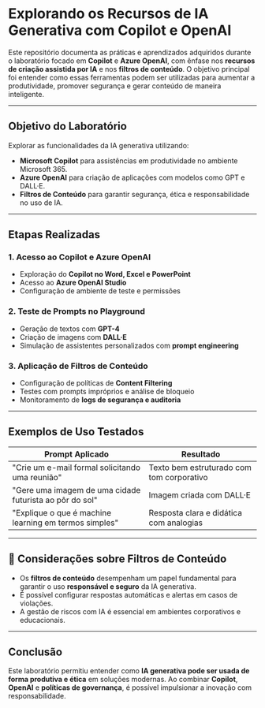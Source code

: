 # Explorando os Recursos de IA Generativa com Copilot e OpenAI

Este repositório documenta as práticas e aprendizados adquiridos durante o laboratório focado em **Copilot** e **Azure OpenAI**, com ênfase nos **recursos de criação assistida por IA** e nos **filtros de conteúdo**. O objetivo principal foi entender como essas ferramentas podem ser utilizadas para aumentar a produtividade, promover segurança e gerar conteúdo de maneira inteligente.

---

## Objetivo do Laboratório

Explorar as funcionalidades da IA generativa utilizando:

* **Microsoft Copilot** para assistências em produtividade no ambiente Microsoft 365.
* **Azure OpenAI** para criação de aplicações com modelos como GPT e DALL·E.
* **Filtros de Conteúdo** para garantir segurança, ética e responsabilidade no uso de IA.

---

## Etapas Realizadas

### 1. Acesso ao Copilot e Azure OpenAI

* Exploração do **Copilot no Word, Excel e PowerPoint**
* Acesso ao **Azure OpenAI Studio**
* Configuração de ambiente de teste e permissões

### 2. Teste de Prompts no Playground

* Geração de textos com **GPT-4**
* Criação de imagens com **DALL·E**
* Simulação de assistentes personalizados com **prompt engineering**

### 3. Aplicação de Filtros de Conteúdo

* Configuração de políticas de **Content Filtering**
* Testes com prompts impróprios e análise de bloqueio
* Monitoramento de **logs de segurança e auditoria**

---

## Exemplos de Uso Testados

| Prompt Aplicado                                         | Resultado                                 |
| ------------------------------------------------------- | ----------------------------------------- |
| "Crie um e-mail formal solicitando uma reunião"         | Texto bem estruturado com tom corporativo |
| "Gere uma imagem de uma cidade futurista ao pôr do sol" | Imagem criada com DALL·E                  |
| "Explique o que é machine learning em termos simples"   | Resposta clara e didática com analogias   |

---

## 🔐 Considerações sobre Filtros de Conteúdo

* Os **filtros de conteúdo** desempenham um papel fundamental para garantir o uso **responsável e seguro** da IA generativa.
* É possível configurar respostas automáticas e alertas em casos de violações.
* A gestão de riscos com IA é essencial em ambientes corporativos e educacionais.

---

## Conclusão

Este laboratório permitiu entender como **IA generativa pode ser usada de forma produtiva e ética** em soluções modernas. Ao combinar **Copilot**, **OpenAI** e **políticas de governança**, é possível impulsionar a inovação com responsabilidade.
